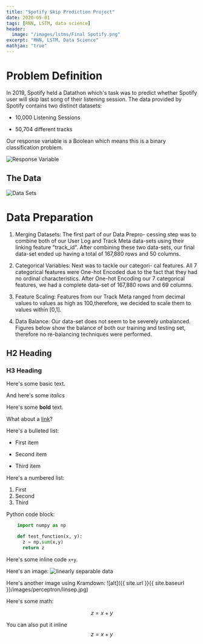 ```yaml
---
title: "Spotify Skip Prediction Project"
date: 2020-05-01
tags: [RNN, LSTM, data science]
header:
  image: "/images/lstms/Final Spotify.png"
excerpt: "RNN, LSTM, Data Science"
mathjax: "true"
---
```

# Problem Definition
In 2019, Spotify held a Datathon which's task was to predict whether Spotify user will skip last song of their listening session. The data provided by Spotify contains two  distinct datasets:
* 10,000 Listening Sessions
+ 50,704 different tracks 


Our response variable is a Boolean which means this is a binary classification problem.

<img src="{{ site.url }}{{ site.baseurl }}/images/lstms/bool.png" alt="Response Variable">

## The Data
<img src="{{ site.url }}{{ site.baseurl }}/images/lstms/Datasets.png" alt="Data Sets">

# Data Preparation
1. Merging Datasets: The first part of our Data Prepro- cessing step was to combine both of our User Log and Track Meta data-sets using their linking feature "track_id". After combining these two data-sets, our final data-set ended up having a total of 167,880 rows and 50 columns.

2. Categorical Variables: Next was to tackle our categori- cal features. All 7 categorical features were One-hot Encoded due to the fact that they had no ordinal characteristics. After One-hot Encoding our 7 categorical features, we had a complete data-set of 167,880 rows and 69 columns.

3. Feature Scaling: Features from our Track Meta ranged from decimal values to values as high as 100,therefore, we decided to scale them to values within [0,1].

4. Data Balance: Our data-set does not seem to be severely unbalanced. Figures below show the balance of both our training and testing set, therefore no re-balancing techniques were performed.

## H2 Heading

### H3 Heading

Here's some basic text.

And here's some *italics*

Here's some **bold** text.

What about a [link](https://github.com/dataoptimal)?

Here's a bulleted list:
* First item
+ Second item
- Third item

Here's a numbered list:
1. First
2. Second
3. Third

Python code block:
```python
    import numpy as np

    def test_function(x, y):
      z = np.sum(x,y)
      return z
```


Here's some inline code `x+y`.

Here's an image:
<img src="{{ site.url }}{{ site.baseurl }}/images/perceptron/linsep.jpg" alt="linearly separable data">

Here's another image using Kramdown:
![alt]({{ site.url }}{{ site.baseurl }}/images/perceptron/linsep.jpg)

Here's some math:

$$z=x+y$$

You can also put it inline $$z=x+y$$
